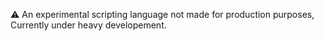 ⚠️ An experimental scripting language not made for production purposes, Currently under heavy developement.
